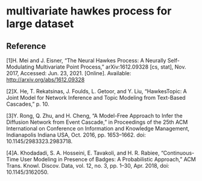# multivariate hawkes process for large dataset

## Reference

[1]H. Mei and J. Eisner, “The Neural Hawkes Process: A Neurally Self-Modulating Multivariate Point Process,” arXiv:1612.09328 [cs, stat], Nov. 2017, Accessed: Jun. 23, 2021. [Online]. Available: http://arxiv.org/abs/1612.09328    
    
[2]X. He, T. Rekatsinas, J. Foulds, L. Getoor, and Y. Liu, “HawkesTopic: A Joint Model for Network Inference and Topic Modeling from Text-Based Cascades,” p. 10. 
    
[3]Y. Rong, Q. Zhu, and H. Cheng, “A Model-Free Approach to Infer the Diffusion Network from Event Cascade,” in Proceedings of the 25th ACM International on Conference on Information and Knowledge Management, Indianapolis Indiana USA, Oct. 2016, pp. 1653–1662. doi: 10.1145/2983323.2983718.    
    
[4]A. Khodadadi, S. A. Hosseini, E. Tavakoli, and H. R. Rabiee, “Continuous-Time User Modeling in Presence of Badges: A Probabilistic Approach,” ACM Trans. Knowl. Discov. Data, vol. 12, no. 3, pp. 1–30, Apr. 2018, doi: 10.1145/3162050.    
